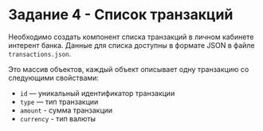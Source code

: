 
# Задание 4 - Список транзакций

Необходимо создать компонент списка транзакций в личном кабинете интерент банка.
Данные для списка доступны в формате JSON в файле `transactions.json`.

Это массив объектов, каждый объект описывает одну транзакцию со следующими
свойствами:

- `id` — уникальный идентификатор транзакции
- `type` — тип транзакции
- `amount` - сумма транзакции
- `currency` - тип валюты
